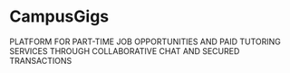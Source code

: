 # CampusGigs
PLATFORM FOR PART-TIME JOB OPPORTUNITIES AND PAID TUTORING SERVICES THROUGH COLLABORATIVE CHAT AND SECURED TRANSACTIONS
